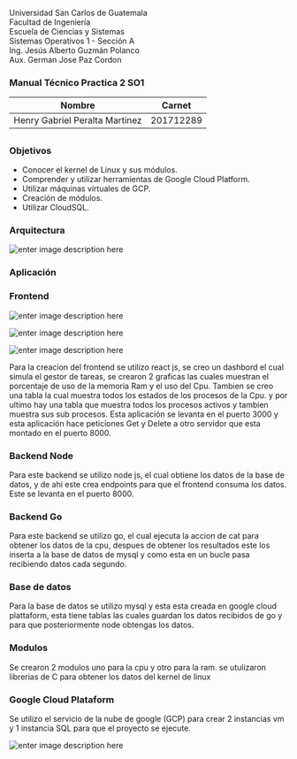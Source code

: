 ﻿Universidad San Carlos de Guatemala <br>
Facultad de Ingeniería <br>
Escuela de Ciencias y Sistemas <br>
Sistemas Operativos 1 - Sección A <br>
Ing. Jesús Alberto Guzmán Polanco <br>
Aux. German Jose Paz Cordon <br>

### Manual Técnico Practica 2 SO1

| Nombre | Carnet |
|--|--|
| Henry Gabriel Peralta Martinez | 201712289  |

## 
### Objetivos

 - Conocer el kernel de Linux y sus módulos.
 - Comprender y utilizar herramientas de Google Cloud Platform.
 - Utilizar máquinas virtuales de GCP.
 - Creación de módulos.
 - Utilizar CloudSQL.
 
### Arquitectura

![enter image description here](https://i.ibb.co/4VGkyBR/Captura-de-pantalla-de-2023-03-22-19-29-35.png)

### Aplicación
### Frontend

![enter image description here](https://i.ibb.co/ZXK4k3Q/Captura-de-pantalla-de-2023-03-22-19-20-03.png)

![enter image description here](https://i.ibb.co/0M2jpWY/Captura-de-pantalla-de-2023-03-22-19-20-11.png)

![enter image description here](https://i.ibb.co/2kQYhcb/Captura-de-pantalla-de-2023-03-22-19-20-16.png)

Para la creacion del frontend se utilizo react js, se creo un dashbord el cual simula el gestor de tareas, se crearon 2 graficas las cuales muestran el porcentaje de uso de la memoria Ram y el uso del Cpu. Tambien se creo una tabla la cual muestra todos los estados de los procesos de la Cpu. y por ultimo hay una tabla que muestra todos los procesos activos y tambien muestra sus sub procesos.
Esta aplicación se levanta en el puerto 3000 y esta aplicación hace peticiones Get y Delete a otro servidor que esta montado en el puerto 8000.

### Backend Node
Para este backend se utilizo node js, el cual obtiene los datos de la base de datos, y de ahi este crea endpoints para que el frontend consuma los datos. Este se levanta en el puerto 8000.

### Backend Go
Para este backend se utilizo go, el cual ejecuta la accion de cat para obtener los datos de la cpu, despues de obtener los resultados este los inserta a la base de datos de mysql y como esta en un bucle pasa recibiendo datos cada segundo.

### Base de datos
Para la base de datos se utilizo mysql y esta esta creada en google cloud plattaform, esta tiene tablas las cuales guardan los datos recibidos de go y para que posteriormente node obtengas los datos.

### Modulos 
Se crearon 2 modulos uno para la cpu y otro para la ram. se utulizaron librerias de C para obtener los datos del kernel de linux

### Google Cloud Plataform
Se utilizo el servicio de la nube de google (GCP) para crear 2 instancias vm y 1 instancia SQL para que el proyecto se ejecute.  

![enter image description here](https://i.ibb.co/JsGzzRh/Captura-de-pantalla-de-2023-03-22-19-20-32.png)
